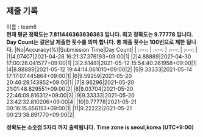 


  
## 제출 기록  
이름 : team6  
**현재 평균 정확도는 7.811446363636363 입니다. 최고 정확도는 9.77778 입니다.**  
**Day Count는 같은날 제출한 횟수를 의미 합니다. 총 제출 횟수는 100번으로 제한 됩니다.**
|No|Accuracy(%)|Submission Time|Day Count|
| :---: | :---: | :---: | :---: |
|1|4.07407|2021-04-28 16:21:37.376193+09:00|1|
|2|4.88889|2021-04-30 17:00:28.041577+09:00|1|
|3|2.81481|2021-05-12 15:54:40.261958+09:00|1|
|4|8.88889|2021-05-12 19:44:14.061010+09:00|2|
|5|9.33333|2021-05-14 17:17:07.445864+09:00|1|
|6|9.59259|2021-05-20 20:46:29.143952+09:00|1|
|7|8.96296|2021-05-20 21:01:48.829551+09:00|2|
|8|9.03704|2021-05-20 22:46:09.816312+09:00|3|
|9|9.33333|2021-05-20 23:42:32.810206+09:00|4|
|10|9.77778|2021-05-21 00:16:15.656153+09:00|1|
|11|9.22222|2021-05-21 00:23:38.891770+09:00|2|


**정확도는 소숫점 5자리 까지 출력됩니다.**
**Time zone is seoul,korea (UTC+9:00)**
